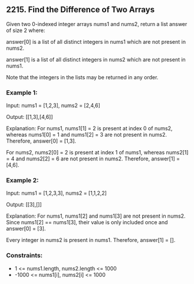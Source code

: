 ## 2215. Find the Difference of Two Arrays

Given two 0-indexed integer arrays nums1 and nums2, return a list answer of size 2 where:

answer[0] is a list of all distinct integers in nums1 which are not present in nums2.

answer[1] is a list of all distinct integers in nums2 which are not present in nums1.

Note that the integers in the lists may be returned in any order.

### Example 1:

Input: nums1 = [1,2,3], nums2 = [2,4,6]

Output: [[1,3],[4,6]]

Explanation:
For nums1, nums1[1] = 2 is present at index 0 of nums2, whereas nums1[0] = 1 and nums1[2] = 3 are not present in nums2. Therefore, answer[0] = [1,3].

For nums2, nums2[0] = 2 is present at index 1 of nums1, whereas nums2[1] = 4 and nums2[2] = 6 are not present in nums2. Therefore, answer[1] = [4,6].

### Example 2:

Input: nums1 = [1,2,3,3], nums2 = [1,1,2,2]

Output: [[3],[]]

Explanation:
For nums1, nums1[2] and nums1[3] are not present in nums2. Since nums1[2] == nums1[3], their value is only included once and answer[0] = [3].

Every integer in nums2 is present in nums1. Therefore, answer[1] = [].

### Constraints:

- 1 <= nums1.length, nums2.length <= 1000
- -1000 <= nums1[i], nums2[i] <= 1000
